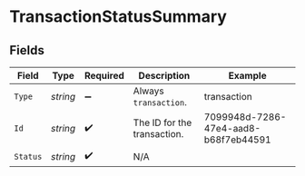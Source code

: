 # TransactionStatusSummary


## Fields

| Field                                | Type                                 | Required                             | Description                          | Example                              |
| ------------------------------------ | ------------------------------------ | ------------------------------------ | ------------------------------------ | ------------------------------------ |
| `Type`                               | *string*                             | :heavy_minus_sign:                   | Always `transaction`.                | transaction                          |
| `Id`                                 | *string*                             | :heavy_check_mark:                   | The ID for the transaction.          | 7099948d-7286-47e4-aad8-b68f7eb44591 |
| `Status`                             | *string*                             | :heavy_check_mark:                   | N/A                                  |                                      |